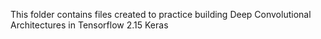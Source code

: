 This folder contains files created to practice
building Deep Convolutional Architectures
in Tensorflow 2.15 Keras